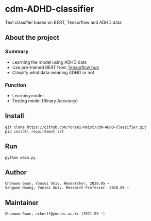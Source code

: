 # cdm-ADHD-classifier

Text classifier based on BERT, Tensorflow and ADHD data

## About the project

### Summary
- Learning the model using ADHD data
- Use pre-trained BERT from [Tensorflow hub](https://tfhub.dev/google/collections/bert/1)
- Classify what data meaning ADHD or not

### Function
- Learning model
- Testing model (Binary Accuracy)

## Install
```
git clone https://github.com/Yonsei-Maist/cdm-ADHD-classifier.git
pip install requirement.txt
```

## Run
```
python main.py
```

## Author
```
Chanwoo Gwon, Yonsei Univ. Researcher, 2020.05 ~
Sangwon Hwang, Yonsei Univ. Research Professor, 2018.09 ~
```

## Maintainer
```
Chanwoo Gwon, arknell@yonsei.ac.kr (2021.09 ~)
```
